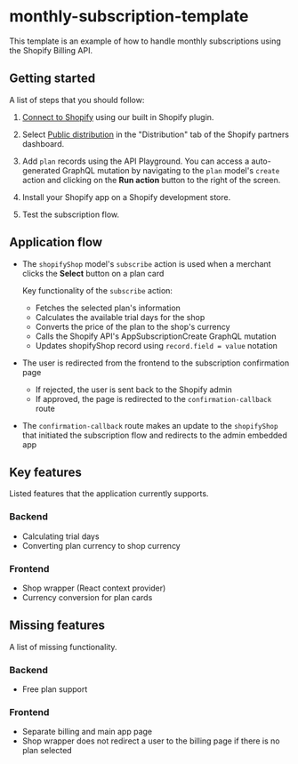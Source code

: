 # monthly-subscription-template

This template is an example of how to handle monthly subscriptions using the Shopify Billing API.

## Getting started

A list of steps that you should follow:

1. [Connect to Shopify](https://docs.gadget.dev/guides/tutorials/connecting-to-shopify#connecting-to-shopify) using our built in Shopify plugin.

2. Select [Public distribution](https://shopify.dev/docs/apps/distribution) in the "Distribution" tab of the Shopify partners dashboard.

3. Add `plan` records using the API Playground. You can access a auto-generated GraphQL mutation by navigating to the `plan` model's `create` action and clicking on the **Run action** button to the right of the screen.

4. Install your Shopify app on a Shopify development store.

5. Test the subscription flow.

## Application flow

- The `shopifyShop` model's `subscribe` action is used when a merchant clicks the **Select** button on a plan card

  Key functionality of the `subscribe` action:

  - Fetches the selected plan's information
  - Calculates the available trial days for the shop
  - Converts the price of the plan to the shop's currency
  - Calls the Shopify API's AppSubscriptionCreate GraphQL mutation
  - Updates shopifyShop record using `record.field = value` notation

- The user is redirected from the frontend to the subscription confirmation page
  - If rejected, the user is sent back to the Shopify admin
  - If approved, the page is redirected to the `confirmation-callback` route

- The `confirmation-callback` route makes an update to the `shopifyShop` that initiated the subscription flow and redirects to the admin embedded app

## Key features

Listed features that the application currently supports.

### Backend

- Calculating trial days
- Converting plan currency to shop currency

### Frontend

- Shop wrapper (React context provider)
- Currency conversion for plan cards

## Missing features

A list of missing functionality.

### Backend

- Free plan support

### Frontend

- Separate billing and main app page
- Shop wrapper does not redirect a user to the billing page if there is no plan selected
